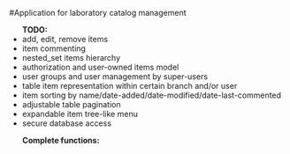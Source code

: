 #Application for laboratory catalog management

<ul><b>TODO:</b>
<li>add, edit, remove items</li>
<li>item commenting</li>
<li>nested_set items hierarchy</li>
<li>authorization and user-owned items model</li>
<li>user groups and user management by super-users</li>
<li>table item representation within certain branch and/or user</li>
<li>item sorting by name/date-added/date-modified/date-last-commented</li>
<li>adjustable table pagination</li>
<li>expandable item tree-like menu</li>
<li>secure database access</li>
</ul>

<ul><b>Complete functions:</b>
</ul>


